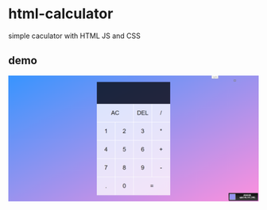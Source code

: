 # html-calculator
 simple caculator with HTML JS and CSS

 ## demo
 ![screen shot of the page](/Calculator.png)
